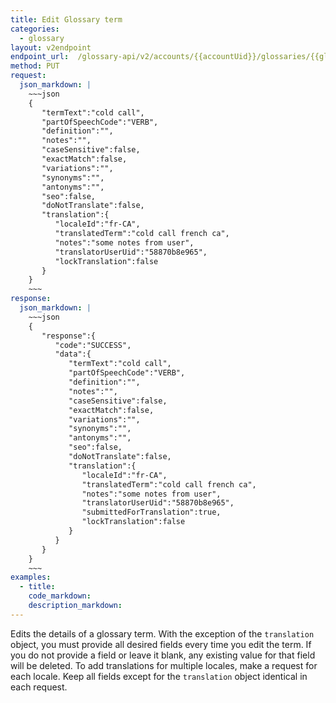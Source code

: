 ```yaml
---
title: Edit Glossary term
categories:
  - glossary
layout: v2endpoint
endpoint_url:  /glossary-api/v2/accounts/{{accountUid}}/glossaries/{{glossaryUid}}/terms/{{termUid}}
method: PUT
request:
  json_markdown: |
    ~~~json
    {
       "termText":"cold call",
       "partOfSpeechCode":"VERB",
       "definition":"",
       "notes":"",
       "caseSensitive":false,
       "exactMatch":false,
       "variations":"",
       "synonyms":"",
       "antonyms":"",
       "seo":false,
       "doNotTranslate":false,
       "translation":{
          "localeId":"fr-CA",
          "translatedTerm":"cold call french ca",
          "notes":"some notes from user",
          "translatorUserUid":"58870b8e965",
          "lockTranslation":false
       }
    }
    ~~~
response:
  json_markdown: |
    ~~~json
    {
       "response":{
          "code":"SUCCESS",
          "data":{
             "termText":"cold call",
             "partOfSpeechCode":"VERB",
             "definition":"",
             "notes":"",
             "caseSensitive":false,
             "exactMatch":false,
             "variations":"",
             "synonyms":"",
             "antonyms":"",
             "seo":false,
             "doNotTranslate":false,
             "translation":{
                "localeId":"fr-CA",
                "translatedTerm":"cold call french ca",
                "notes":"some notes from user",
                "translatorUserUid":"58870b8e965",
                "submittedForTranslation":true,
                "lockTranslation":false
             }
          }
       }
    }
    ~~~
examples:
  - title:
    code_markdown:
    description_markdown:
---
```


Edits the details of a glossary term. With the exception of the `translation` object, you must provide all desired fields every time you edit the term. If you do not provide a field or leave it blank, any existing value for that field will be deleted. To add translations for multiple locales, make a request for each locale. Keep all fields except for the `translation` object identical in each request.